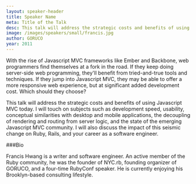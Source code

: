 ```yaml
---
layout: speaker-header
title: Speaker Name
meta: Title of the Talk
desc: This talk will address the strategic costs and benefits of using Javascript MVC today. I will touch on subjects such as development speed, usability, conceptual similarities with desktop and mobile applications, the decoupling of rendering and routing from server logic, and the state of the emerging Javascript MVC community.
image: /images/speakers/small/francis.jpg
author: GORUCO
year: 2011
---
```


With the rise of Javascript MVC frameworks like Ember and Backbone,
web programmers find themselves at a fork in the road. If they keep doing
server-side web programming, they'll benefit from tried-and-true tools and
techniques. If they jump into Javascript MVC, they may be able to offer a
more responsive web experience, but at significant added development cost.
Which should they choose?

This talk will address the strategic costs and benefits of using Javascript
MVC today. I will touch on subjects such as development speed, usability,
conceptual similarities with desktop and mobile applications, the decoupling
of rendering and routing from server logic, and the state of the emerging
Javascript MVC community. I will also discuss the impact of this seismic
change on Ruby, Rails, and your career as a software engineer.

###Bio

Francis Hwang is a writer and software engineer. An active member of the Ruby community, he was the founder of NYC.rb, founding organizer of GORUCO, and a four-time RubyConf speaker. He is currently enjoying his Brooklyn-based consulting lifestyle.
